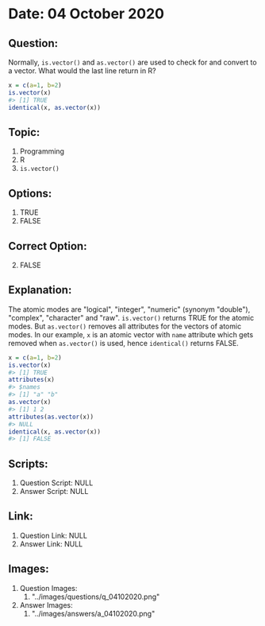 # Date: 04 October 2020

## Question:
Normally, `is.vector()` and `as.vector()` are used to check for and convert to a vector. What would the last line return in R?
``` r
x = c(a=1, b=2)
is.vector(x)
#> [1] TRUE
identical(x, as.vector(x))
```

## Topic:
1. Programming
2. R
3. `is.vector()`

## Options:
1. TRUE
2. FALSE

## Correct Option:
2. FALSE

## Explanation:
The atomic modes are "logical", "integer", "numeric" (synonym "double"), "complex", "character" and "raw". `is.vector()` returns TRUE for the atomic modes. But `as.vector()` removes all attributes for the vectors of atomic modes. In our example, `x` is an atomic vector with `name` attribute which gets removed when `as.vector()` is used, hence `identical()` returns FALSE.
``` r
x = c(a=1, b=2)
is.vector(x)
#> [1] TRUE
attributes(x)
#> $names
#> [1] "a" "b"
as.vector(x)
#> [1] 1 2
attributes(as.vector(x))
#> NULL
identical(x, as.vector(x))
#> [1] FALSE
```

## Scripts:
1. Question Script: NULL
2. Answer Script: NULL

## Link:
1. Question Link: NULL
2. Answer Link: NULL

## Images:
1. Question Images:
   1. "../images/questions/q_04102020.png"
2. Answer Images:
   1. "../images/answers/a_04102020.png" 
